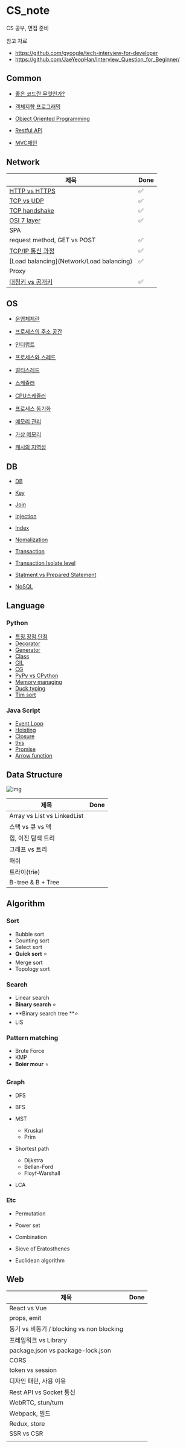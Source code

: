 # CS_note
CS 공부, 면접 준비

참고 자료

- https://github.com/gyoogle/tech-interview-for-developer
- https://github.com/JaeYeopHan/Interview_Question_for_Beginner/



## Common

- [좋은 코드란 무엇인가?](Common/좋은%20코드란%20무엇인가)
- [객체지향 프로그래밍](Common/객체지향%20프로그래밍)

- [Object Oriented Programming](Common/Object%20Oriented%20Programming)

- [Restful API](Common/Restful%20API)

- [MVC패턴](Common/MVC패턴)



## Network

| 제목                                   | Done |
| -------------------------------------- | ---- |
| [HTTP vs HTTPS](Network/HTTP%20vs%20HTTPS) | ✅    |
| [TCP vs UDP](Network/TCP%20vs%20UDP)       | ✅    |
| [TCP handshake](Network/TCP%20handshake) | ✅    |
| [OSI 7 layer](Network/OSI7layer)     | ✅ |
| SPA                                    |      |
| request method, GET vs POST            |  ✅    |
| [TCP/IP 통신 과정](Network/TCPIPFlow) |   ✅   |
| [Load balancing](Network/Load balancing) | ✅ |
| Proxy | |
| [대칭키 vs 공개키](Network/대칭키vs공개키) |   ✅   |



## OS

- [운영체제란](OS/운영체제란)

- [프로세스의 주소 공간](OS/프로세스의주소공간)

- [인터럽트](OS/인터럽트)

- [프로세스와 스레드](OS/프로세스와스레드)

- [멀티스레드](OS/멀티스레드)

- [스케쥴러](OS/스케쥴러)

- [CPU스케쥴러](OS/CPU스케쥴러)

- [프로세스 동기화](OS/프로세스동기화)

- [메모리 관리](OS/메모리관리)

- [가상 메모리](OS/가상메모리)

- [캐시의 지역성](OS/캐시의지역성)

  



## DB

- [DB](DB/DB)

- [Key](DB/Key)
- [Join](DB/Join)
- [Injection](DB/Injection)
- [Index](DB/Index)
- [Nomalization](DB/Nomalization)
- [Transaction](DB/Transaction)
- [Transaction Isolate level](DB/TransactionIsolatelevel)
- [Statment vs Prepared Statement](DB/StatmentvsPreparedStatement)
- [NoSQL](DB/NoSQL)





## Language

### Python

- [특징,장점,단점](Language/Python/특징,장점,단점)
- [Decorator](Language/Python/Decorator)
- [Generator](Language/Python/Generator)
- [Class](Language/Python/Class)
- [GIL](Language/Python/GIL)
- [CG](Language/Python/GC)
- [PyPy vs CPython](Language/Python/PyPyvsCPython)
- [Memory managing](Language/Python/Memorymanaging)
- [Duck typing](Language/Python/Ducktyping)
- [Tim sort](Language/Python/Timsort)



### Java Script

- [Event Loop](Language/JS/EventLoop)
- [Hoisting](Language/JS/Hoisting)
- [Closure](Language/JS/Closure)
- [this](Language/JS/this)
- [Promise](Language/JS/Promise)
- [Arrow function](Language/JS/ArrowFunction)



## Data Structure

![img](README.assets/image1.png)

| 제목                        | Done |
| --------------------------- | ---- |
| Array vs List vs LinkedList |      |
| 스택 vs 큐 vs 덱            |      |
| 힙, 이진 탐색 트리          |      |
| 그래프 vs 트리              |      |
| 해쉬                        |      |
| 트라이(trie)                |      |
| B-tree & B + Tree           |      |





## Algorithm

### Sort

- Bubble sort
- Counting sort
- Select sort
- **Quick sort** ⭐
- Merge sort
- Topology sort



### Search

- Linear search
- **Binary search** ⭐
- **Binary search tree **⭐
- LIS



### Pattern matching

- Brute Force
- KMP
- **Boier mour** ⭐



### Graph

- DFS
- BFS
- MST
  - Kruskal
  - Prim
- Shortest path
  - Dijkstra
  - Bellan-Ford
  - Floyf-Warshall

- LCA



### Etc

- Permutation
- Power set
- Combination

- Sieve of Eratosthenes
- Euclidean algorithm







## Web

| 제목                                      | Done |
| ----------------------------------------- | ---- |
| React vs Vue                              |      |
| props, emit                               |      |
| 동기 vs 비동기 / blocking vs non blocking |      |
| 프레임워크 vs Library                     |      |
| package.json vs package-lock.json         |      |
| CORS                                      |      |
| token vs session                          |      |
| 디자인 패턴, 사용 이유                    |      |
| Rest API vs Socket 통신                   |      |
| WebRTC, stun/turn                         |      |
| Webpack, 빌드                             |      |
| Redux, store                              |      |
| SSR vs CSR                                |      |
|                                           |      |



